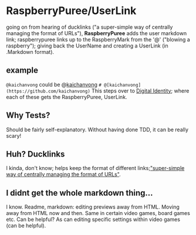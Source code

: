 # RaspberryPuree/UserLink
going on from hearing of ducklinks ("a super-simple way of centrally managing the format of URLs"), **RaspberryPuree** adds the user markdown link; raspberrypuree links up to the RaspberryMark from the '@' ("blowing a raspberry"); giving back the UserName and creating a UserLink (in .Markdown format).

## example
`@kaichanvong` could be @[kaichanvong](https://github.com/kaichanvong) `# @[kaichanvong](https://github.com/kaichanvong)` 
This steps over to [Digital Identity](https://kaichanvong.github.io/#digitalIdentityContent); where each of these gets the RaspberryPuree, UserLink.

## Why Tests? 
Should be fairly self-explanatory. Without having done TDD, it can be really scary!

## Huh? Ducklinks
I kinda, don't know; helps keep the format of different links;["super-simple way of centrally managing the format of URLs"](https://github.com/henrygarner/ducklink).

## I didnt get the whole markdown thing...
I know. Readme, markdown: editing previews away from HTML. Moving away from HTML now and then. Same in certain video games, board games etc. Can be helpful? As can editing specific settings within video games (can be helpful).
